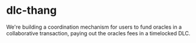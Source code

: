 # dlc-thang

We're building a coordination mechanism for users to fund oracles in a collaborative transaction, paying out the oracles fees in a timelocked DLC.

